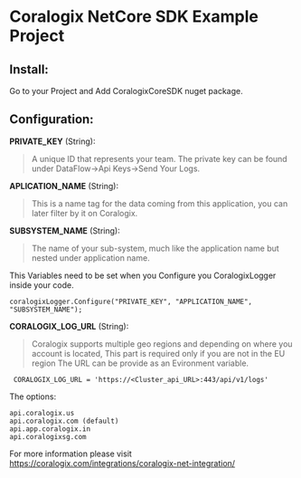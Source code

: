 # Coralogix NetCore SDK Example Project

## Install:
Go to your Project and Add CoralogixCoreSDK  nuget package.

## Configuration:

**PRIVATE_KEY** (String): 
> A unique ID that represents your team. The private key can be found under DataFlow->Api Keys->Send Your Logs. 

**APLICATION_NAME** (String): 
>This is a name tag for the data coming from this application, you can later filter by it on Coralogix.

**SUBSYSTEM_NAME** (String): 
>The name of your sub-system, much like the application name but nested under application name.

This Variables need to be set when you Configure you CoralogixLogger inside your code.
```
coralogixLogger.Configure("PRIVATE_KEY", "APPLICATION_NAME", "SUBSYSTEM_NAME");

```

**CORALOGIX_LOG_URL** (String):
>Coralogix supports multiple geo regions and depending on where you account is located, 
>This part is required only if you are not in the EU region
>The URL can be provide as an Evironment variable.
```
 CORALOGIX_LOG_URL = 'https://<Cluster_api_URL>:443/api/v1/logs'
```
The options:
```
api.coralogix.us 
api.coralogix.com (default)
api.app.coralogix.in
api.coralogixsg.com
```

For more information please visit https://coralogix.com/integrations/coralogix-net-integration/
